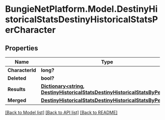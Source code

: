 # BungieNetPlatform.Model.DestinyHistoricalStatsDestinyHistoricalStatsPerCharacter
## Properties

Name | Type | Description | Notes
------------ | ------------- | ------------- | -------------
**CharacterId** | **long?** |  | [optional] 
**Deleted** | **bool?** |  | [optional] 
**Results** | [**Dictionary&lt;string, DestinyHistoricalStatsDestinyHistoricalStatsByPeriod&gt;**](DestinyHistoricalStatsDestinyHistoricalStatsByPeriod.md) |  | [optional] 
**Merged** | [**DestinyHistoricalStatsDestinyHistoricalStatsByPeriod**](DestinyHistoricalStatsDestinyHistoricalStatsByPeriod.md) |  | [optional] 

[[Back to Model list]](../README.md#documentation-for-models) [[Back to API list]](../README.md#documentation-for-api-endpoints) [[Back to README]](../README.md)


